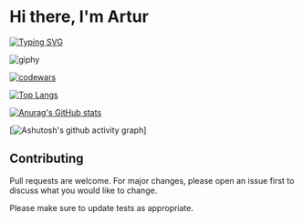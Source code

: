 # Hi there, I'm Artur
[![Typing SVG](https://readme-typing-svg.herokuapp.com?color=%2336BCF7&lines=Computer+science+student)](https://git.io/typing-svg)

![giphy](https://user-images.githubusercontent.com/124146015/223101813-b7583a7c-384e-4f80-a4b8-526f68a9c4b7.gif)

[![codewars](https://www.codewars.com/users/ArturGalstyan96/badges/large)](https://www.codewars.com/users/username)   

[![Top Langs](https://github-readme-stats.vercel.app/api/top-langs/?username=ArturGalstyan96)](https://github.com/anuraghazra/github-readme-stats)

[![Anurag's GitHub stats](https://github-readme-stats.vercel.app/api?username=ArturGalstyan96)](https://github.com/anuraghazra/github-readme-stats)

[![Ashutosh's github activity graph](https://activity-graph.herokuapp.com/graph?username=ArturGalstyan96)]




## Contributing
Pull requests are welcome. For major changes, please open an issue first
to discuss what you would like to change.

Please make sure to update tests as appropriate.
